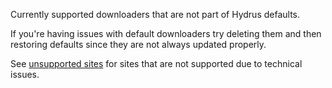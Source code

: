 Currently supported downloaders that are not part of Hydrus defaults.

If you're having issues with default downloaders try deleting them and then restoring defaults since they are not always updated properly.

See [unsupported sites](/Unsupported%20sites.md) for sites that are not supported due to technical issues.